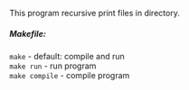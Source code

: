 <p>This program recursive print files in directory.

<h5>Makefile:</h5>
<code>make</code> - default: compile and run<br>
<code>make run</code> - run program<br>
<code>make compile</code> - compile program<br>
</p>
